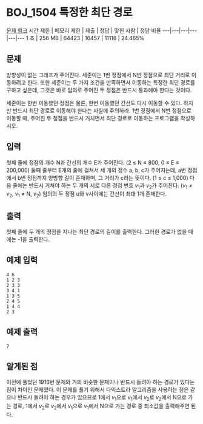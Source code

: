 # BOJ_1504 특정한 최단 경로
[문제 링크](https://www.acmicpc.net/problem/1504)
시간 제한 |	메모리 제한 |	제출 |	정답 |	맞힌 사람 |	정답 비율
---|---|---|---|---|---
1 초	| 256 MB |	64423 |	16457 |	11116 |	24.465%

## 문제
방향성이 없는 그래프가 주어진다. 세준이는 1번 정점에서 N번 정점으로 최단 거리로 이동하려고 한다. 또한 세준이는 두 가지 조건을 만족하면서 이동하는 특정한 최단 경로를 구하고 싶은데, 그것은 바로 임의로 주어진 두 정점은 반드시 통과해야 한다는 것이다.

세준이는 한번 이동했던 정점은 물론, 한번 이동했던 간선도 다시 이동할 수 있다. 하지만 반드시 최단 경로로 이동해야 한다는 사실에 주의하라. 1번 정점에서 N번 정점으로 이동할 때, 주어진 두 정점을 반드시 거치면서 최단 경로로 이동하는 프로그램을 작성하시오.

## 입력
첫째 줄에 정점의 개수 N과 간선의 개수 E가 주어진다. (2 ≤ N ≤ 800, 0 ≤ E ≤ 200,000) 둘째 줄부터 E개의 줄에 걸쳐서 세 개의 정수 a, b, c가 주어지는데, a번 정점에서 b번 정점까지 양방향 길이 존재하며, 그 거리가 c라는 뜻이다. (1 ≤ c ≤ 1,000) 다음 줄에는 반드시 거쳐야 하는 두 개의 서로 다른 정점 번호 $v_{1}$과 $v_{2}$가 주어진다. ($v_{1}$ ≠ $v_{2}$, $v_{1}$ ≠ N, $v_{2}$) 임의의 두 정점 u와 v사이에는 간선이 최대 1개 존재한다.

## 출력
첫째 줄에 두 개의 정점을 지나는 최단 경로의 길이를 출력한다. 그러한 경로가 없을 때에는 -1을 출력한다.

## 예제 입력
```
4 6
1 2 3
2 3 3
3 4 1
1 3 5
2 4 5
1 4 4
2 3
```

## 예제 출력
```
7
```

## 알게된 점
이전에 풀었던 1916번 문제와 거의 비슷한 문제이나 반드시 들려야 하는 경로가 있다는 점이 차이인 문제였다.
이 문제를 풀기 위해서 다익스트라 알고리즘을 사용하는 점은 같으나 반드시 들려야 하는 경우가 있으므로
1에서 $v_{1}$으로 $v_{1}$에서 $v_{2}$로 $v_{2}$에서 N으로 가는 경로, 1에서 $v_{2}$로 $v_{2}$에서 $v_{1}$으로 $v_{1}$에서 N으로 가는 경로 중 최소값을 출력해주면 된다.
